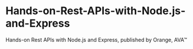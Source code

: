 # Hands-on-Rest-APIs-with-Node.js-and-Express
Hands-on Rest APIs with Node.js and Express, published by Orange, AVA™
